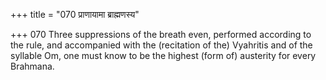 +++
title = "070 प्राणायामा ब्राह्मणस्य"

+++
070	Three suppressions of the breath even, performed according to the rule, and accompanied with the (recitation of the) Vyahritis and of the syllable Om, one must know to be the highest (form of) austerity for every Brahmana.